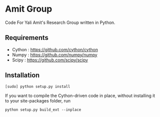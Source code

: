 Amit Group
==========

Code For Yali Amit's Research Group written in Python.

Requirements
------------

 * Cython : https://github.com/cython/cython
 * Numpy : https://github.com/numpy/numpy
 * Scipy : https://github.com/scipy/scipy

Installation
------------

    [sudo] python setup.py install

If you want to compile the Cython-driven code in place, without installing it to your site-packages folder, run 

    python setup.py build_ext --inplace


